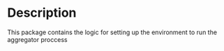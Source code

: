 # Description

This package contains the logic for setting up the environment to run the aggregator proccess
